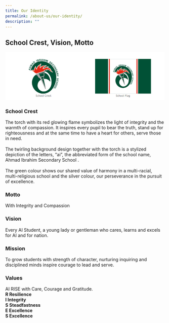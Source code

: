 ```yaml
---
title: Our Identity
permalink: /about-us/our-identity/
description: ""
---
```

<h2><strong>School Crest, Vision, Motto</strong></h2>

<img src="/images/schoolidentity.png" />
<h3><strong>School Crest</strong></h3>
<p>The torch with its red glowing flame symbolizes the light of integrity and the warmth of compassion. It inspires every pupil to bear the truth, stand up for righteousness and at the same time to have a heart for others, serve those in need.<br /><br />The twirling background design together with the torch is a stylized depiction of the letters, &ldquo;ai&rdquo;, the abbreviated form of the school name, Ahmad Ibrahim Secondary School .<br /><br />The green colour shows our shared value of harmony in a multi-racial, multi-religious school and the silver colour, our perseverance in the pursuit of excellence.</p>
<h3><strong>Motto</strong></h3>
<p>With Integrity and Compassion</p>
<h3><strong>Vision</strong></h3>
<p>Every AI Student, a young lady or gentleman who cares, learns and excels for AI and for nation.</p>
<h3><strong>Mission</strong></h3>
<p>To grow students with strength of character, nurturing inquiring and disciplined minds inspire courage to lead and serve.</p>
<h3><strong>Values</strong></h3>
<p>AI RISE with Care, Courage and Gratitude.<br /><strong>R Resilience<br />I Integrity<br />S Steadfastness<br />E Excellence<br />S Excellence</strong></p>